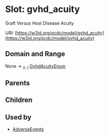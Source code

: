 
# Slot: gvhd_acuity


Graft Versus Host Disease Acuity

URI: [https://w3id.org/pcdc/model/gvhd_acuity](https://w3id.org/pcdc/model/gvhd_acuity)


## Domain and Range

None &#8594;  <sub>0..1</sub> [GvhdAcuityEnum](GvhdAcuityEnum.md)

## Parents


## Children


## Used by

 * [AdverseEvents](AdverseEvents.md)
